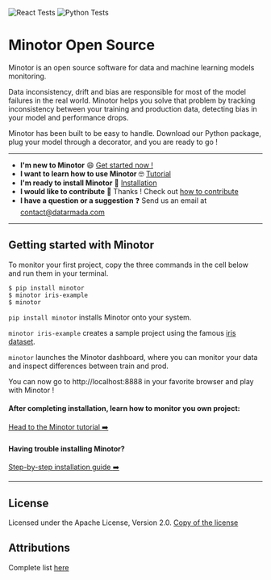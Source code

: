 ![React Tests](https://github.com/datarmada/minotor/workflows/React%20Tests/badge.svg)
![Python Tests](https://github.com/datarmada/minotor/workflows/Python%20Tests/badge.svg)

# Minotor Open Source

Minotor is an open source software for data and machine learning models monitoring.

Data inconsistency, drift and bias are responsible for most of the model failures in the real world. Minotor helps you solve that problem by tracking inconsistency between your training and production data, detecting bias in your model and performance drops.

Minotor has been built to be easy to handle. Download our Python package, plug your model through a decorator, and you are ready to go !

---

- **I'm new to Minotor** 😄 [Get started now !](#getting-started-with-minotor)
- **I want to learn how to use Minotor** 🤓 [Tutorial](docs/Tutorial.md)
- **I'm ready to install Minotor** 🚀 [Installation](docs/Installation.md)
- **I would like to contribute** 🤗 Thanks ! Check out [how to contribute](docs/Contribute.md)
- **I have a question or a suggestion** ❓ Send us an email at contact@datarmada.com

---

## Getting started with Minotor

To monitor your first project, copy the three commands in the cell below and run them in your terminal.

```
$ pip install minotor
$ minotor iris-example
$ minotor
```

`pip install minotor` installs Minotor onto your system.

`minotor iris-example` creates a sample project using the famous [iris dataset](https://scikit-learn.org/stable/auto_examples/datasets/plot_iris_dataset.html).

`minotor` launches the Minotor dashboard, where you can monitor your data and inspect differences between train and prod.

You can now go to http://localhost:8888 in your favorite browser and play with Minotor !

#### After completing installation, learn how to monitor you own project:

[Head to the Minotor tutorial :arrow_right:](docs/Tutorial.md)

#### Having trouble installing Minotor?

[Step-by-step installation guide :arrow_right:](docs/Installation.md)

---

## License

Licensed under the Apache License, Version 2.0. [Copy of the license](LICENSE.txt)

## Attributions

Complete list [here](docs/Attributions.md)

